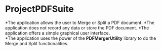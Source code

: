 # ProjectPDFSuite
*The application allows the user to Merge or Split a PDF document. 
*The application does not record any data or store the PDF document.
*The application offers a simple graphical user interface.  
*The application uses the power of the **PDFMergerUtility** library to do the Merge and Split functionalities.
